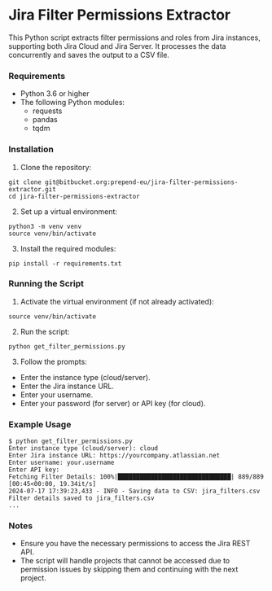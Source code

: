 # Jira Filter Permissions Extractor #

This Python script extracts filter permissions and roles from Jira instances, supporting both Jira Cloud and Jira Server. It processes the data concurrently and saves the output to a CSV file.

### Requirements ###

* Python 3.6 or higher
* The following Python modules:
	* requests
	* pandas
	* tqdm

### Installation ###

1. Clone the repository:
```
git clone git@bitbucket.org:prepend-eu/jira-filter-permissions-extractor.git
cd jira-filter-permissions-extractor
```
2. Set up a virtual environment:
```
python3 -m venv venv
source venv/bin/activate
```
3. Install the required modules:
```
pip install -r requirements.txt
```

### Running the Script ###

1. Activate the virtual environment (if not already activated):
```
source venv/bin/activate
```
2. Run the script:
```
python get_filter_permissions.py
```
3. Follow the prompts:
* Enter the instance type (cloud/server).
* Enter the Jira instance URL.
* Enter your username.
* Enter your password (for server) or API key (for cloud).

### Example Usage ###
```
$ python get_filter_permissions.py
Enter instance type (cloud/server): cloud
Enter Jira instance URL: https://yourcompany.atlassian.net
Enter username: your.username
Enter API key: 
Fetching Filter Details: 100%|███████████████████████████████| 889/889 [00:45<00:00, 19.34it/s]
2024-07-17 17:39:23,433 - INFO - Saving data to CSV: jira_filters.csv
Filter details saved to jira_filters.csv
...
```

### Notes ###

* Ensure you have the necessary permissions to access the Jira REST API.
* The script will handle projects that cannot be accessed due to permission issues by skipping them and continuing with the next project.
